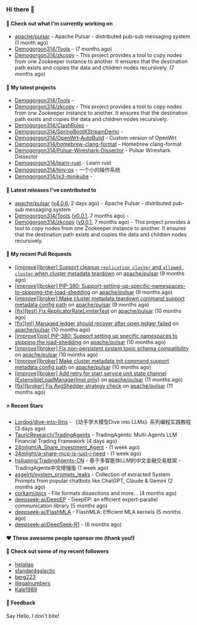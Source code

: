 ### Hi there 👋

#### 👷 Check out what I'm currently working on

- [apache/pulsar](https://github.com/apache/pulsar) - Apache Pulsar - distributed pub-sub messaging system (1 month ago)
- [Demogorgon314/Tools](https://github.com/Demogorgon314/Tools) -  (7 months ago)
- [Demogorgon314/zkcopy](https://github.com/Demogorgon314/zkcopy) - This project provides a tool to copy nodes from one Zookeeper instance to another. It ensures that the destination path exists and copies the data and children nodes recursively. (7 months ago)

#### 🌱 My latest projects

- [Demogorgon314/Tools](https://github.com/Demogorgon314/Tools) - 
- [Demogorgon314/zkcopy](https://github.com/Demogorgon314/zkcopy) - This project provides a tool to copy nodes from one Zookeeper instance to another. It ensures that the destination path exists and copies the data and children nodes recursively.
- [Demogorgon314/ClashRules](https://github.com/Demogorgon314/ClashRules) - 
- [Demogorgon314/SpringBootKStreamDemo](https://github.com/Demogorgon314/SpringBootKStreamDemo) - 
- [Demogorgon314/OpenWrt-AutoBuild](https://github.com/Demogorgon314/OpenWrt-AutoBuild) - Custom version of OpenWrt
- [Demogorgon314/homebrew-clang-format](https://github.com/Demogorgon314/homebrew-clang-format) - Homebrew clang-format
- [Demogorgon314/Pulsar-Wireshark-Dissector](https://github.com/Demogorgon314/Pulsar-Wireshark-Dissector) - Pulsar Wireshark Dissector
- [Demogorgon314/learn-rust](https://github.com/Demogorgon314/learn-rust) - Learn rust
- [Demogorgon314/tiny-os](https://github.com/Demogorgon314/tiny-os) - 一个小的操作系统
- [Demogorgon314/jx3-minikube](https://github.com/Demogorgon314/jx3-minikube) - 

#### 🔭 Latest releases I've contributed to

- [apache/pulsar](https://github.com/apache/pulsar) ([v4.0.6](https://github.com/apache/pulsar/releases/tag/v4.0.6), 2 days ago) - Apache Pulsar - distributed pub-sub messaging system
- [Demogorgon314/Tools](https://github.com/Demogorgon314/Tools) ([v0.0.1](https://github.com/Demogorgon314/Tools/releases/tag/v0.0.1), 7 months ago) - 
- [Demogorgon314/zkcopy](https://github.com/Demogorgon314/zkcopy) ([v0.0.1](https://github.com/Demogorgon314/zkcopy/releases/tag/v0.0.1), 7 months ago) - This project provides a tool to copy nodes from one Zookeeper instance to another. It ensures that the destination path exists and copies the data and children nodes recursively.

#### 🔨 My recent Pull Requests

- [[improve][broker] Support cleanup `replication cluster` and `allowed cluster` when cluster metadata teardown](https://github.com/apache/pulsar/pull/23561) on [apache/pulsar](https://github.com/apache/pulsar) (9 months ago)
- [[improve][broker] PIP-380: Support-setting-up-specific-namespaces-to-skipping-the-load-shedding](https://github.com/apache/pulsar/pull/23549) on [apache/pulsar](https://github.com/apache/pulsar) (9 months ago)
- [[improve][broker] Make cluster metadata teardown command support metadata config path](https://github.com/apache/pulsar/pull/23520) on [apache/pulsar](https://github.com/apache/pulsar) (9 months ago)
- [[fix][test] Fix ReplicatorRateLimiterTest](https://github.com/apache/pulsar/pull/23369) on [apache/pulsar](https://github.com/apache/pulsar) (10 months ago)
- [[fix][ml] Managed ledger should recover after open ledger failed](https://github.com/apache/pulsar/pull/23368) on [apache/pulsar](https://github.com/apache/pulsar) (10 months ago)
- [[improve][pip] PIP-380: Support setting up specific namespaces to skipping the load-shedding](https://github.com/apache/pulsar/pull/23304) on [apache/pulsar](https://github.com/apache/pulsar) (10 months ago)
- [[improve][broker] Fix non-persistent system topic schema compatibility](https://github.com/apache/pulsar/pull/23286) on [apache/pulsar](https://github.com/apache/pulsar) (10 months ago)
- [[improve][broker] Make cluster metadata init command support metadata config path](https://github.com/apache/pulsar/pull/23269) on [apache/pulsar](https://github.com/apache/pulsar) (10 months ago)
- [[improve][broker] Add retry for start service unit state channel (ExtensibleLoadManagerImpl only)](https://github.com/apache/pulsar/pull/23230) on [apache/pulsar](https://github.com/apache/pulsar) (11 months ago)
- [[fix][broker] Fix AvgShedder strategy check](https://github.com/apache/pulsar/pull/23156) on [apache/pulsar](https://github.com/apache/pulsar) (11 months ago)

#### ⭐ Recent Stars

- [Lordog/dive-into-llms](https://github.com/Lordog/dive-into-llms) - 《动手学大模型Dive into LLMs》系列编程实践教程 (3 days ago)
- [TauricResearch/TradingAgents](https://github.com/TauricResearch/TradingAgents) - TradingAgents: Multi-Agents LLM Financial Trading Framework (4 days ago)
- [24mlight/A_Share_investment_Agent](https://github.com/24mlight/A_Share_investment_Agent) -  (1 week ago)
- [24mlight/a-share-mcp-is-just-i-need](https://github.com/24mlight/a-share-mcp-is-just-i-need) -  (1 week ago)
- [hsliuping/TradingAgents-CN](https://github.com/hsliuping/TradingAgents-CN) - 基于多智能体LLM的中文金融交易框架 - TradingAgents中文增强版 (1 week ago)
- [asgeirtj/system_prompts_leaks](https://github.com/asgeirtj/system_prompts_leaks) - Collection of extracted System Prompts from popular chatbots like ChatGPT, Claude &amp; Gemini (2 months ago)
- [corkami/pics](https://github.com/corkami/pics) - File formats dissections and more... (4 months ago)
- [deepseek-ai/DeepEP](https://github.com/deepseek-ai/DeepEP) - DeepEP: an efficient expert-parallel communication library (5 months ago)
- [deepseek-ai/FlashMLA](https://github.com/deepseek-ai/FlashMLA) - FlashMLA: Efficient MLA kernels (5 months ago)
- [deepseek-ai/DeepSeek-R1](https://github.com/deepseek-ai/DeepSeek-R1) -  (6 months ago)

#### ❤️ These awesome people sponsor me (thank you!)


#### 👯 Check out some of my recent followers

- [helallao](https://github.com/helallao)
- [standardgalactic](https://github.com/standardgalactic)
- [berg223](https://github.com/berg223)
- [illegalnumbers](https://github.com/illegalnumbers)
- [Kale1989](https://github.com/Kale1989)

#### 💬 Feedback

Say Hello, I don't bite!

